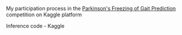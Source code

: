 My participation process in the [Parkinson's Freezing of Gait Prediction](https://www.kaggle.com/competitions/tlvmc-parkinsons-freezing-gait-prediction/code?competitionId=41880&sortBy=voteCount) competition on Kaggle platform

Inference code - Kaggle
